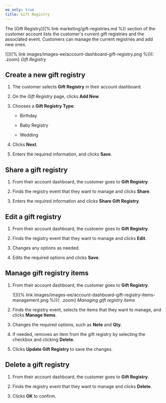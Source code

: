 ```yaml
---
ee_only: true
title: Gift Registry
---
```


The [Gift Registry]({% link marketing/gift-registries.md %}) section of the customer account lists the customer's current gift registries and the associated event.  Customers can manage the current registries and add new ones.

![]({% link images/images-ee/account-dashboard-gift-registry.png %}){: .zoom}
_Gift Registry_

## Create a new gift registry

1. The customer selects **Gift Registry** in their account dashboard.

1. On the _Gift Registry_ page, clicks **Add New**.

1. Chooses a **Gift Registry Type**:

   - Birthday

   - Baby Registry

   - Wedding

1. Clicks **Next**.

1. Enters the required information, and clicks **Save**.

## Share a gift registry

1. From their account dashboard, the customer goes to **Gift Registry**.

1. Finds the registry event that they want to manage and clicks **Share**.

1. Enters the required information and clicks **Share Gift Registry**.

## Edit a gift registry

1. From their account dashboard, the custoemr goes to **Gift Registry**.

1. Finds the registry event that they want to manage and clicks **Edit**.

1. Changes any options as needed.

1. Edits the required options and clicks **Save**.

## Manage gift registry items

1. From their account dashboard, the customer goes to **Gift Registry**.

   ![]({% link images/images-ee/account-dashboard-gift-registry-items-management.png %}){: .zoom}
   _Managing gift registry items_

1. Finds the registry event, selects the items that they want to manage, and clicks **Manage Items**.

1. Changes the required options, such as **Note** and **Qty**.

1. If needed, removes an item from the gift registry by selecting the checkbox and clicking **Delete**.

1. Clicks **Update Gift Registry** to save the changes.

## Delete a gift registry

1. From their account dashboard, the customer goes to **Gift Registry**.

1. Finds the registry event that they want to manage and clicks **Delete**.

1. Clicks **OK** to confirm.
